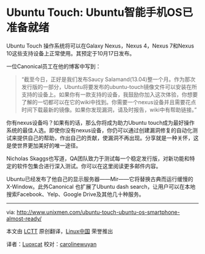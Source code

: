 Ubuntu Touch: Ubuntu智能手机OS已准备就绪
===================================

Ubuntu Touch 操作系统将可以在Galaxy Nexus，Nexus 4，Nexus 7和Nexus 10这些支持设备上正常使用。其预定于10月17日发布。

一位Canonical员工在他的博客中写到：

> “截至今日，正好是我们发布Saucy Salamand(13.04)整一个月。作为那次发行版的一部分，Ubuntu将要发布的ubuntu-touch镜像文件可以安装在所支持的设备上。如果你有一款支持的设备，我鼓励你加入这次体验，你想要了解的一切都可以在它的wiki中找到。你需要一个nexus设备并且需要花点时间下载最新的镜像。如果你发现漏洞，请及时报告，wiki中有帮助链接。”

你有nexus设备吗？如果有的话，那么你将成为助力Ubuntu touch成为最好操作系统的最佳人选。即使你没有nexus设备，你仍可以通过创建漏洞修复的自动化测试来提供自己的帮助，作出自己的贡献，使漏洞不再出现。分享就是一种关怀，这是使世界更加美好的唯一途径。

Nicholas Skaggs也写道，QA团队致力于测试每一个稳定发行版，对新功能和特定的软件包集合进行深入测试。你可以在这里阅读更多邮件内容。

Ubuntu已经发布了他自己的显示服务器——Mir——它将替换古典而运行缓慢的X-Window。此外Canonical 也扩展了Ubuntu dash search，让用户可以在本地搜索Facebook、Yelp、Google Drive及其他几十种服务。

---

via: http://www.unixmen.com/ubuntu-touch-ubuntu-os-smartphone-almost-ready/

本文由 [LCTT](https://github.com/LCTT/TranslateProject) 原创翻译，[Linux中国](http://linux.cn/) 荣誉推出

译者：[Luoxcat](https://github.com/Luoxcat) 校对：[carolinewuyan](https://github.com/carolinewuyan)
